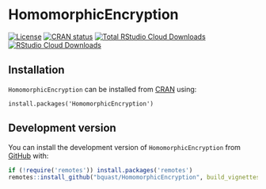 # HomomorphicEncryption
<!-- badges: start -->
  [![License](https://img.shields.io/badge/license-GPLv3-brightgreen.svg)](https://www.gnu.org/licenses/gpl-3.0.html)
  [![CRAN status](https://www.r-pkg.org/badges/version/HomomorphicEncryption)](https://CRAN.R-project.org/package=HomomorphicEncryption)
[![Total RStudio Cloud Downloads](https://cranlogs.r-pkg.org/badges/grand-total/homomorphicencryption?color=brightgreen)](https://cran.r-project.org/package=homomorphicencryption)
[![RStudio Cloud Downloads](https://cranlogs.r-pkg.org/badges/homomorphicencryption?color=brightgreen)](https://cran.r-project.org/package=homomorphicencryption)
  <!-- badges: end -->

## Installation
`HomomorphicEncryption` can be installed from [CRAN](https://CRAN.R-project.org/package=HomomorphicEncryption) using:
```
install.packages('HomomorphicEncryption')
```

## Development version

You can install the development version of `HomomorphicEncryption` from [GitHub](https://github.com/bquast/HomomorphicEncryption) with:

``` r
if (!require('remotes')) install.packages('remotes')
remotes::install_github("bquast/HomomorphicEncryption", build_vignettes=TRUE)
```
